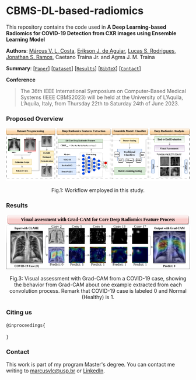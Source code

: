 # CBMS-DL-based-radiomics

This repository contains the code used in **A Deep Learning-based Radiomics for COVID-19 Detection from CXR images using Ensemble Learning Model**

**Authors**: [Márcus V. L. Costa](https://github.com/usmarcv), [Erikson J. de Aguiar](https://github.com/eriksonJAguiar), [Lucas S. Rodrigues](https://github.com/lsrusp), [Jonathan S. Ramos](https://github.com/JonathanRamos), Caetano Traina Jr. and Agma J. M. Traina

**Summary**: [[`Paper`]()] [[`Dataset`](https://github.com/usmarcv/CBMS-DL-based-radiomics/tree/main/dataset_script)] [[`Results`](#results)] [[`BibTeX`](#citing-us)] [[`Contact`](#contact)]

**Conference**
> The 36th IEEE International Symposium on Computer-Based Medical Systems (IEEE CBMS2023) will be held at the University of L’Aquila, L’Aquila, Italy, from Thursday 22th to Saturday 24th of June 2023.

### Proposed Overview

<p align='center'>
  <img src="./workflow.png">
<p>
<p align = "center">
Fig.1: Workflow employed in this study.
</p>


### Results
  
<p align='center'>
  <img src="./vgg-16-with-gradcam.png">
<p> 
<p align = "center">
Fig.3: Visual assessment with Grad-CAM from a COVID-19 case, showing the behavior from Grad-CAM about one example extracted from each convolution process. Remark that COVID-19 case is labeled 0 and Normal (Healthy) is 1.
</p>

### Citing us
```
@inproceedings{

}
```
  
### Contact
This work is part of my program Master's degree. You can contact me writing to [marcusvlc@usp.br](marcusvlc@usp.br) or [LinkedIn](https://www.linkedin.com/in/marcusvlc/).
  



